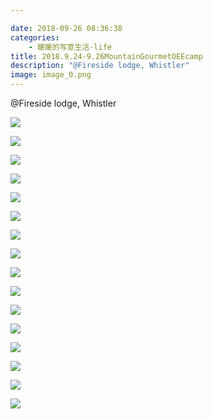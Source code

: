 ```yaml
---

date: 2018-09-26 08:36:38
categories:
    - 暖暖的写意生活-life
title: 2018.9.24-9.26MountainGourmetOEEcamp
description: "@Fireside lodge, Whistler"
image: image_0.png
---
```


@Fireside lodge, Whistler

![](image_0.png)

![](image_1.png)

![](image_2.png)

![](image_3.png)

![](image_4.png)

![](image_5.png)

![](image_6.png)

![](image_7.png)

![](image_8.png)

![](image_9.png)

![](image_10.png)

![](image_11.png)

![](image_12.png)

![](image_13.png)

![](image_14.png)

![](image_15.png)